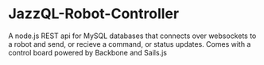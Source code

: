 # JazzQL-Robot-Controller
A node.js REST api for MySQL databases that connects over websockets to a robot and send, or recieve a command, or status updates. Comes with a control board powered by Backbone and Sails.js

